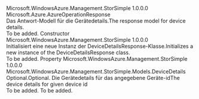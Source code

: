<Type Name="DeviceDetailsResponse" FullName="Microsoft.WindowsAzure.Management.StorSimple.Models.DeviceDetailsResponse">
  <TypeSignature Language="C#" Value="public class DeviceDetailsResponse : Microsoft.Azure.AzureOperationResponse" />
  <TypeSignature Language="ILAsm" Value=".class public auto ansi beforefieldinit DeviceDetailsResponse extends Microsoft.Azure.AzureOperationResponse" />
  <TypeSignature Language="DocId" Value="T:Microsoft.WindowsAzure.Management.StorSimple.Models.DeviceDetailsResponse" />
  <TypeSignature Language="VB.NET" Value="Public Class DeviceDetailsResponse&#xA;Inherits AzureOperationResponse" />
  <TypeSignature Language="F#" Value="type DeviceDetailsResponse = class&#xA;    inherit AzureOperationResponse" />
  <AssemblyInfo>
    <AssemblyName>Microsoft.WindowsAzure.Management.StorSimple</AssemblyName>
    <AssemblyVersion>1.0.0.0</AssemblyVersion>
  </AssemblyInfo>
  <Base>
    <BaseTypeName>Microsoft.Azure.AzureOperationResponse</BaseTypeName>
  </Base>
  <Interfaces />
  <Docs>
    <summary>
            <span data-ttu-id="4b962-101">Das Antwort-Modell für die Gerätedetails.</span><span class="sxs-lookup"><span data-stu-id="4b962-101">The response model for device details.</span></span>
            </summary>
    <remarks>To be added.</remarks>
  </Docs>
  <Members>
    <Member MemberName=".ctor">
      <MemberSignature Language="C#" Value="public DeviceDetailsResponse ();" />
      <MemberSignature Language="ILAsm" Value=".method public hidebysig specialname rtspecialname instance void .ctor() cil managed" />
      <MemberSignature Language="DocId" Value="M:Microsoft.WindowsAzure.Management.StorSimple.Models.DeviceDetailsResponse.#ctor" />
      <MemberSignature Language="VB.NET" Value="Public Sub New ()" />
      <MemberType>Constructor</MemberType>
      <AssemblyInfo>
        <AssemblyName>Microsoft.WindowsAzure.Management.StorSimple</AssemblyName>
        <AssemblyVersion>1.0.0.0</AssemblyVersion>
      </AssemblyInfo>
      <Parameters />
      <Docs>
        <summary>
            <span data-ttu-id="4b962-102">Initialisiert eine neue Instanz der DeviceDetailsResponse-Klasse.</span><span class="sxs-lookup"><span data-stu-id="4b962-102">Initializes a new instance of the DeviceDetailsResponse class.</span></span>
            </summary>
        <remarks>To be added.</remarks>
      </Docs>
    </Member>
    <Member MemberName="DeviceDetails">
      <MemberSignature Language="C#" Value="public Microsoft.WindowsAzure.Management.StorSimple.Models.DeviceDetails DeviceDetails { get; set; }" />
      <MemberSignature Language="ILAsm" Value=".property instance class Microsoft.WindowsAzure.Management.StorSimple.Models.DeviceDetails DeviceDetails" />
      <MemberSignature Language="DocId" Value="P:Microsoft.WindowsAzure.Management.StorSimple.Models.DeviceDetailsResponse.DeviceDetails" />
      <MemberSignature Language="VB.NET" Value="Public Property DeviceDetails As DeviceDetails" />
      <MemberSignature Language="F#" Value="member this.DeviceDetails : Microsoft.WindowsAzure.Management.StorSimple.Models.DeviceDetails with get, set" Usage="Microsoft.WindowsAzure.Management.StorSimple.Models.DeviceDetailsResponse.DeviceDetails" />
      <MemberType>Property</MemberType>
      <AssemblyInfo>
        <AssemblyName>Microsoft.WindowsAzure.Management.StorSimple</AssemblyName>
        <AssemblyVersion>1.0.0.0</AssemblyVersion>
      </AssemblyInfo>
      <ReturnValue>
        <ReturnType>Microsoft.WindowsAzure.Management.StorSimple.Models.DeviceDetails</ReturnType>
      </ReturnValue>
      <Docs>
        <summary>
            <span data-ttu-id="4b962-103">Optional.</span><span class="sxs-lookup"><span data-stu-id="4b962-103">Optional.</span></span> <span data-ttu-id="4b962-104">Die Gerätedetails für das angegebene Geräte-id</span><span class="sxs-lookup"><span data-stu-id="4b962-104">The device details for given device id</span></span>
            </summary>
        <value>To be added.</value>
        <remarks>To be added.</remarks>
      </Docs>
    </Member>
  </Members>
</Type>